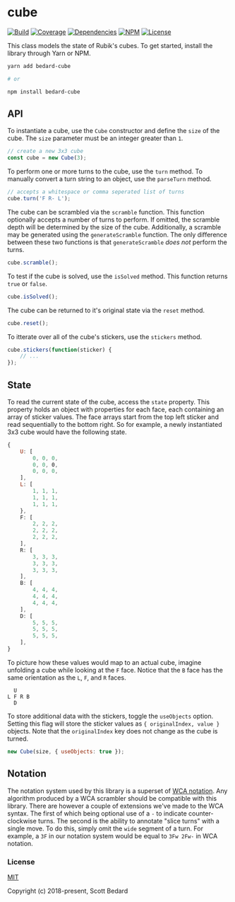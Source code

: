 # cube

[![Build](https://img.shields.io/circleci/project/github/scottbedard/cube.svg)](https://circleci.com/gh/scottbedard/cube)
[![Coverage](https://img.shields.io/codecov/c/github/scottbedard/cube.svg)](https://codecov.io/gh/scottbedard/cube)
[![Dependencies](https://img.shields.io/david/scottbedard/cube.svg)](https://david-dm.org/scottbedard/cube)
[![NPM](https://img.shields.io/npm/v/bedard-cube.svg)](https://www.npmjs.com/package/bedard-cube)
[![License](https://img.shields.io/badge/license-MIT-blue.svg)](https://github.com/scottbedard/cube/blob/master/LICENSE)

This class models the state of Rubik's cubes. To get started, install the library through Yarn or NPM.

```bash
yarn add bedard-cube

# or

npm install bedard-cube
```

## API

To instantiate a cube, use the `Cube` constructor and define the `size` of the cube. The `size` parameter must be an integer greater than `1`.

```js
// create a new 3x3 cube
const cube = new Cube(3);
```

To perform one or more turns to the cube, use the `turn` method. To manually convert a turn string to an object, use the `parseTurn` method.

```js
// accepts a whitespace or comma seperated list of turns
cube.turn('F R- L');
```

The cube can be scrambled via the `scramble` function. This function optionally accepts a number of turns to perform. If omitted, the scramble depth will be determined by the size of the cube. Additionally, a scramble may be generated using the `generateScramble` function. The only difference between these two functions is that `generateScramble` *does not* perform the turns.

```js
cube.scramble();
```

To test if the cube is solved, use the `isSolved` method. This function returns `true` or `false`.

```js
cube.isSolved();
```

The cube can be returned to it's original state via the `reset` method.

```js
cube.reset();
```

To itterate over all of the cube's stickers, use the `stickers` method.

```js
cube.stickers(function(sticker) {
    // ...
});
```

## State

To read the current state of the cube, access the `state` property. This property holds an object with properties for each face, each containing an array of sticker values. The face arrays start from the top left sticker and read sequentially to the bottom right. So for example, a newly instantiated 3x3 cube would have the following state.

```js
{
    U: [
        0, 0, 0,
        0, 0, 0,
        0, 0, 0,
    ],
    L: [
        1, 1, 1,
        1, 1, 1,
        1, 1, 1,
    },
    F: [
        2, 2, 2,
        2, 2, 2,
        2, 2, 2,
    ],
    R: [
        3, 3, 3,
        3, 3, 3,
        3, 3, 3,
    ],
    B: [
        4, 4, 4,
        4, 4, 4,
        4, 4, 4,
    ],
    D: [
        5, 5, 5,
        5, 5, 5,
        5, 5, 5,
    ],
}
```

To picture how these values would map to an actual cube, imagine unfolding a cube while looking at the `F` face. Notice that the `B` face has the same orientation as the `L`, `F`, and `R` faces.

```
  U
L F R B
  D
```

To store additional data with the stickers, toggle the `useObjects` option. Setting this flag will store the sticker values as `{ originalIndex, value }` objects. Note that the `originalIndex` key does not change as the cube is turned.

```js
new Cube(size, { useObjects: true });
```

## Notation

The notation system used by this library is a superset of [WCA notation](https://www.worldcubeassociation.org/regulations/#12a). Any algorithm produced by a WCA scrambler should be compatible with this library. There are however a couple of extensions we've made to the WCA syntax. The first of which being optional use of a `-` to indicate counter-clockwise turns. The second is the ability to annotate "slice turns" with a single move. To do this, simply omit the `wide` segment of a turn. For example, a `3F` in our notation system would be equal to `3Fw 2Fw-` in WCA notation.

### License

[MIT](https://github.com/scottbedard/cube/blob/master/LICENSE)

Copyright (c) 2018-present, Scott Bedard
